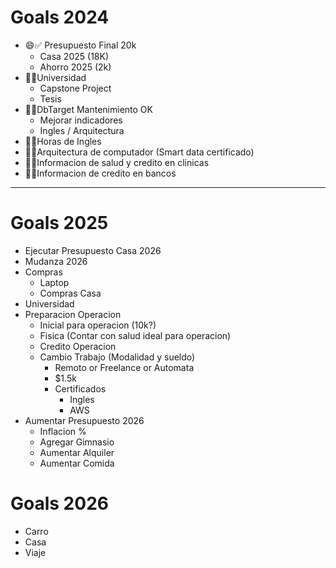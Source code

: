 # Goals 2024

- 😄✅ Presupuesto Final 20k 
	- Casa 2025 (18K)
	- Ahorro 2025 (2k)
- 😬❌Universidad
	- Capstone Project
	- Tesis
- 😬❌DbTarget Mantenimiento OK
	- Mejorar indicadores
	- Ingles / Arquitectura
- 😬❌Horas de Ingles
- 😬❌Arquitectura de computador (Smart data certificado)
- 😬❌Informacion de salud y credito en clinicas
- 😬❌Informacion de credito en bancos

---
# **Goals 2025**
- Ejecutar Presupuesto Casa 2026
- Mudanza 2026
- Compras
	- Laptop
	- Compras Casa
- Universidad
- Preparacion Operacion
	- Inicial para operacion (10k?)
	- Fisica (Contar con salud ideal para operacion)
	- Credito Operacion
	- Cambio Trabajo (Modalidad y sueldo)
		- Remoto or Freelance or Automata
		- $1.5k
		- Certificados
			- Ingles
			- AWS
- Aumentar Presupuesto 2026
	- Inflacion % 
	- Agregar Gimnasio
	- Aumentar Alquiler
	- Aumentar Comida
# Goals 2026
- Carro
- Casa
- Viaje